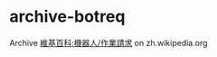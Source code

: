 # archive-botreq
Archive [維基百科:機器人/作業請求](https://zh.wikipedia.org/wiki/Wikipedia:机器人/作业请求) on zh.wikipedia.org
